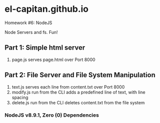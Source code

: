 # el-capitan.github.io
Homework #6: NodeJS
<p>Node Servers and fs. Fun!</p>

<h2>Part 1: Simple html server</h2>
    <ol>
        <li>page.js serves page.html over Port 8000</li>
    </ol>
<h2>Part 2: File Server and File System Manipulation</h2>
    <ol>
        <li>text.js serves each line from content.txt over Port 8000</li>
        <li>modify.js run from the CLI adds a predefined line of text, with line spacing</li>
        <li>delete.js run from the CLI deletes content.txt from the file system</li>
    </ol>
<h3>NodeJS v8.9.1, Zero (0) Dependencies</h3>